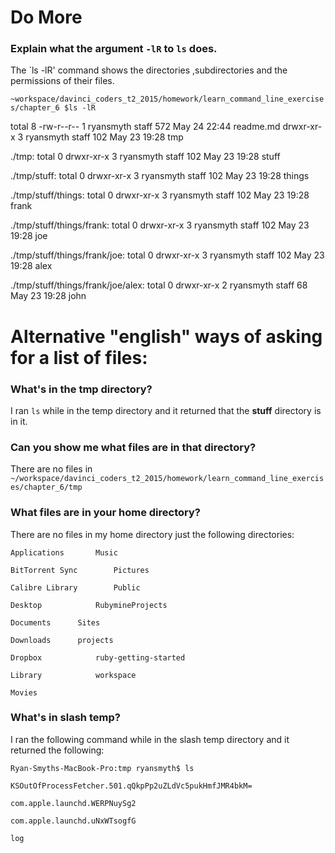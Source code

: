 # Do More

### Explain what the argument `-lR` to `ls` does.

The `ls -lR' command shows the directories ,subdirectories and the permissions of their files.

`~workspace/davinci_coders_t2_2015/homework/learn_command_line_exercises/chapter_6 $ls -lR`

total 8
-rw-r--r--  1 ryansmyth  staff  572 May 24 22:44 readme.md
drwxr-xr-x  3 ryansmyth  staff  102 May 23 19:28 tmp

./tmp:
total 0
drwxr-xr-x  3 ryansmyth  staff  102 May 23 19:28 stuff

./tmp/stuff:
total 0
drwxr-xr-x  3 ryansmyth  staff  102 May 23 19:28 things

./tmp/stuff/things:
total 0
drwxr-xr-x  3 ryansmyth  staff  102 May 23 19:28 frank

./tmp/stuff/things/frank:
total 0
drwxr-xr-x  3 ryansmyth  staff  102 May 23 19:28 joe

./tmp/stuff/things/frank/joe:
total 0
drwxr-xr-x  3 ryansmyth  staff  102 May 23 19:28 alex

./tmp/stuff/things/frank/joe/alex:
total 0
drwxr-xr-x  2 ryansmyth  staff  68 May 23 19:28 john


# Alternative "english" ways of asking for a list of files:

### What's in the tmp directory?

I ran `ls` while in the temp directory and it returned that the **stuff** directory is in it.

### Can you show me what files are in that directory?

There are no files in `~/workspace/davinci_coders_t2_2015/homework/learn_command_line_exercises/chapter_6/tmp`

### What files are in your home directory?

There are no files in my home directory just the following directories:

`Applications		Music`

`BitTorrent Sync		Pictures`

`Calibre Library		Public`

`Desktop			RubymineProjects`

`Documents		Sites`

`Downloads		projects`

`Dropbox			ruby-getting-started`

`Library			workspace`

`Movies`

### What's in slash temp?

I ran the following command while in the slash temp directory and it returned the following:

`Ryan-Smyths-MacBook-Pro:tmp ryansmyth$ ls`

`KSOutOfProcessFetcher.501.qQkpPp2uZLdVc5pukHmfJMR4bkM=`

`com.apple.launchd.WERPNuySg2`

`com.apple.launchd.uNxWTsogfG`

`log`

